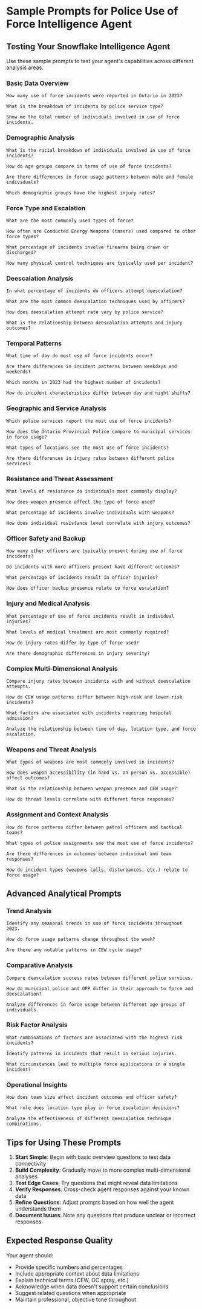 # Sample Prompts for Police Use of Force Intelligence Agent

## Testing Your Snowflake Intelligence Agent

Use these sample prompts to test your agent's capabilities across different analysis areas.

### Basic Data Overview
```
How many use of force incidents were reported in Ontario in 2023?
```

```
What is the breakdown of incidents by police service type?
```

```
Show me the total number of individuals involved in use of force incidents.
```

### Demographic Analysis
```
What is the racial breakdown of individuals involved in use of force incidents?
```

```
How do age groups compare in terms of use of force incidents?
```

```
Are there differences in force usage patterns between male and female individuals?
```

```
Which demographic groups have the highest injury rates?
```

### Force Type and Escalation
```
What are the most commonly used types of force?
```

```
How often are Conducted Energy Weapons (tasers) used compared to other force types?
```

```
What percentage of incidents involve firearms being drawn or discharged?
```

```
How many physical control techniques are typically used per incident?
```

### Deescalation Analysis
```
In what percentage of incidents do officers attempt deescalation?
```

```
What are the most common deescalation techniques used by officers?
```

```
How does deescalation attempt rate vary by police service?
```

```
What is the relationship between deescalation attempts and injury outcomes?
```

### Temporal Patterns
```
What time of day do most use of force incidents occur?
```

```
Are there differences in incident patterns between weekdays and weekends?
```

```
Which months in 2023 had the highest number of incidents?
```

```
How do incident characteristics differ between day and night shifts?
```

### Geographic and Service Analysis
```
Which police services report the most use of force incidents?
```

```
How does the Ontario Provincial Police compare to municipal services in force usage?
```

```
What types of locations see the most use of force incidents?
```

```
Are there differences in injury rates between different police services?
```

### Resistance and Threat Assessment
```
What levels of resistance do individuals most commonly display?
```

```
How does weapon presence affect the type of force used?
```

```
What percentage of incidents involve individuals with weapons?
```

```
How does individual resistance level correlate with injury outcomes?
```

### Officer Safety and Backup
```
How many other officers are typically present during use of force incidents?
```

```
Do incidents with more officers present have different outcomes?
```

```
What percentage of incidents result in officer injuries?
```

```
How does officer backup presence relate to force escalation?
```

### Injury and Medical Analysis
```
What percentage of use of force incidents result in individual injuries?
```

```
What levels of medical treatment are most commonly required?
```

```
How do injury rates differ by type of force used?
```

```
Are there demographic differences in injury severity?
```

### Complex Multi-Dimensional Analysis
```
Compare injury rates between incidents with and without deescalation attempts.
```

```
How do CEW usage patterns differ between high-risk and lower-risk incidents?
```

```
What factors are associated with incidents requiring hospital admission?
```

```
Analyze the relationship between time of day, location type, and force escalation.
```

### Weapons and Threat Analysis
```
What types of weapons are most commonly involved in incidents?
```

```
How does weapon accessibility (in hand vs. on person vs. accessible) affect outcomes?
```

```
What is the relationship between weapon presence and CEW usage?
```

```
How do threat levels correlate with different force responses?
```

### Assignment and Context Analysis
```
How do force patterns differ between patrol officers and tactical teams?
```

```
What types of police assignments see the most use of force incidents?
```

```
Are there differences in outcomes between individual and team responses?
```

```
How do incident types (weapons calls, disturbances, etc.) relate to force usage?
```

## Advanced Analytical Prompts

### Trend Analysis
```
Identify any seasonal trends in use of force incidents throughout 2023.
```

```
How do force usage patterns change throughout the week?
```

```
Are there any notable patterns in CEW cycle usage?
```

### Comparative Analysis
```
Compare deescalation success rates between different police services.
```

```
How do municipal police and OPP differ in their approach to force and deescalation?
```

```
Analyze differences in force usage between different age groups of individuals.
```

### Risk Factor Analysis
```
What combinations of factors are associated with the highest risk incidents?
```

```
Identify patterns in incidents that result in serious injuries.
```

```
What circumstances lead to multiple force applications in a single incident?
```

### Operational Insights
```
How does team size affect incident outcomes and officer safety?
```

```
What role does location type play in force escalation decisions?
```

```
Analyze the effectiveness of different deescalation technique combinations.
```

## Tips for Using These Prompts

1. **Start Simple**: Begin with basic overview questions to test data connectivity
2. **Build Complexity**: Gradually move to more complex multi-dimensional analyses
3. **Test Edge Cases**: Try questions that might reveal data limitations
4. **Verify Responses**: Cross-check agent responses against your known data
5. **Refine Questions**: Adjust prompts based on how well the agent understands them
6. **Document Issues**: Note any questions that produce unclear or incorrect responses

## Expected Response Quality

Your agent should:
- Provide specific numbers and percentages
- Include appropriate context about data limitations
- Explain technical terms (CEW, OC spray, etc.)
- Acknowledge when data doesn't support certain conclusions
- Suggest related questions when appropriate
- Maintain professional, objective tone throughout
